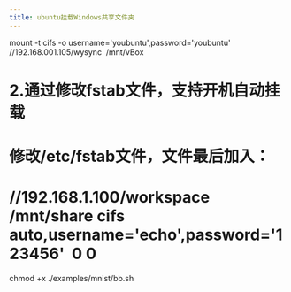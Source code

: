 ```yaml
---
title: ubuntu挂载Windows共享文件夹
---
```


mount -t cifs -o username='youbuntu',password='youbuntu' //192.168.001.105/wysync  /mnt/vBox
# 2.通过修改fstab文件，支持开机自动挂载
# 修改/etc/fstab文件，文件最后加入：
# //192.168.1.100/workspace   /mnt/share cifs  auto,username='echo',password='123456'  0 0
chmod +x ./examples/mnist/bb.sh
